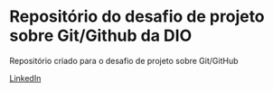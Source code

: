# Repositório do desafio de projeto sobre Git/Github da DIO
Repositório criado para o desafio de projeto sobre Git/GitHub

[LinkedIn](https://www.linkedin.com/in/gabriel--rios/)
